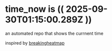 # time_now is (( 2025-09-30T01:15:00.289Z ))

an automated repo that shows the currnent time

inspired by [breakingheatmap](https://github.com/breakingheatmap/breakingheatmap)